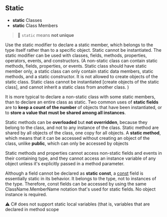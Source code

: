 ## Static

- **static** Classes
- **static** Class Members

> 📌 `static` means **not unique**




Use the static modifier to declare a static member,  which belongs to the type itself rather than to a specific object. Static cannot be instantiated. The static modifier can be used with classes, fields, methods, properties, operators, events, and constructors. (A non-static class can contain static methods, fields, properties, or events. Static class should have static member only, a static class can only contain static data members, static methods, and a static constructor. It is not allowed to create objects of the static class.  Static class cannot be instantiated [create objects of the static class], and cannot inherit a static class from another class. )


It is more typical to declare a non-static class with some static members, than to declare an entire class as static. Two common uses of **static fields** are to **keep a count of the number** of objects that have been instantiated, or to **store a value that must be shared among all instances**.

Static methods can be **overloaded** but **not overridden**, because they belong to the class, and not to any instance of the class. Static method are shared by all objects of the class, one copy for all objects. A **static method**, which means that it can be accessed without creating an object of the class, unlike **public**, which can only be accessed by objects

Static methods and properties cannot access non-static fields and events in their containing type, and they cannot access an instance variable of any object unless it's explicitly passed in a method parameter.

Although a field cannot be declared as **static const**, a [const](https://docs.microsoft.com/en-us/dotnet/csharp/language-reference/keywords/const) field is essentially static in its behavior. It belongs to the type, not to instances of the type. Therefore, const fields can be accessed by using the same ClassName.MemberName notation that's used for static fields. No object instance is required.

<aside>
⚠️ C# does not support static local variables (that is, variables that are declared in method scope

</aside>
